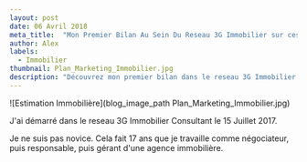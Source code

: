 ```yaml
---
layout: post
date: 06 Avril 2018
meta_title:  "Mon Premier Bilan Au Sein Du Reseau 3G Immobilier sur ces 8 premiers mois"
author: Alex
labels:
  - Immobilier
thumbnail: Plan_Marketing_Immobilier.jpg
description: "Découvrez mon premier bilan dans le reseau 3G Immobilier sur ces 8 premiers mois de l'année."
---
```





![Estimation Immobilière](blog_image_path Plan_Marketing_Immobilier.jpg)


J'ai démarré dans le reseau 3G Immobilier Consultant le 15 Juillet 2017.

Je ne suis pas novice. Cela fait 17 ans que je travaille comme négociateur, puis responsable, puis gérant d'une agence immobilière.



